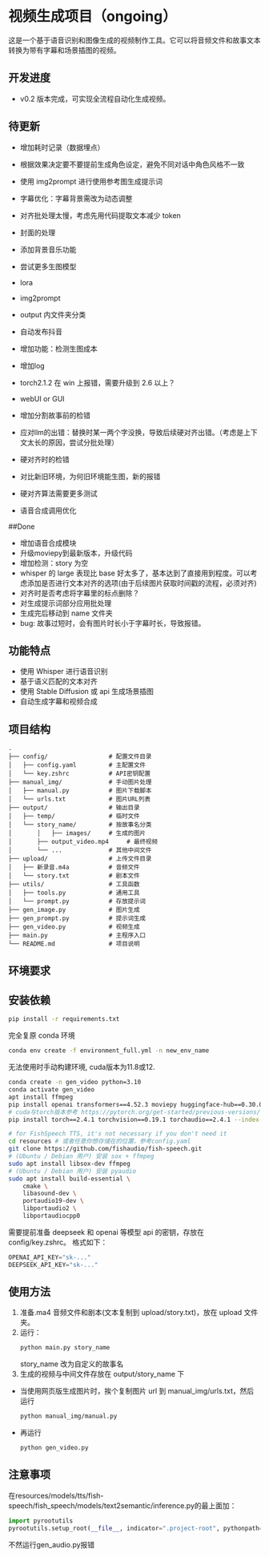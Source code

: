 # 视频生成项目（ongoing）

这是一个基于语音识别和图像生成的视频制作工具。它可以将音频文件和故事文本转换为带有字幕和场景插图的视频。

## 开发进度

- v0.2 版本完成，可实现全流程自动化生成视频。

## 待更新
- 增加耗时记录（数据埋点）
- 根据效果决定要不要提前生成角色设定，避免不同对话中角色风格不一致
- 使用 img2prompt 进行使用参考图生成提示词
- 字幕优化：字幕背景需改为动态调整
- 对齐批处理太慢，考虑先用代码提取文本减少 token
- 封面的处理
- 添加背景音乐功能
- 尝试更多生图模型
- lora
- img2prompt
- output 内文件夹分类
- 自动发布抖音
- 增加功能：检测生图成本
- 增加log
- torch2.1.2 在 win 上报错，需要升级到 2.6 以上？
- webUI or GUI

- 增加分割故事前的检错
- 应对llm的出错：替换时某一两个字没换，导致后续硬对齐出错。（考虑是上下文太长的原因，尝试分批处理）
- 硬对齐时的检错
- 对比新旧环境，为何旧环境能生图，新的报错
- 硬对齐算法需要更多测试
- 语音合成调用优化

##Done
- 增加语音合成模块
- 升级moviepy到最新版本，升级代码
- 增加检测：story 为空
- whisper 的 large 表现比 base 好太多了，基本达到了直接用到程度。可以考虑添加是否进行文本对齐的选项(由于后续图片获取时间戳的流程，必须对齐)
- 对齐时是否考虑将字幕里的标点删除？
- 对生成提示词部分应用批处理
- 生成完后移动到 name 文件夹
- bug: 故事过短时，会有图片时长小于字幕时长，导致报错。

## 功能特点

- 使用 Whisper 进行语音识别
- 基于语义匹配的文本对齐
- 使用 Stable Diffusion 或 api 生成场景插图
- 自动生成字幕和视频合成

## 项目结构

```
.
├── config/                 # 配置文件目录
│   ├── config.yaml         # 主配置文件
│   └── key.zshrc           # API密钥配置
├── manual_img/             # 手动图片处理
│   ├── manual.py           # 图片下载脚本
│   └── urls.txt            # 图片URL列表
├── output/                 # 输出目录
│   ├── temp/               # 临时文件
│   └── story_name/         # 按故事名分类
│       │   ├── images/     # 生成的图片
│       ├── output_video.mp4     # 最终视频
│       └── ...             # 其他中间文件
├── upload/                 # 上传文件目录
│   ├── 新录音.m4a           # 音频文件
│   └── story.txt           # 剧本文件
├── utils/                  # 工具函数
│   ├── tools.py            # 通用工具
│   └── prompt.py           # 存放提示词
├── gen_image.py            # 图片生成
├── gen_prompt.py           # 提示词生成
├── gen_video.py            # 视频生成
├── main.py                 # 主程序入口
└── README.md               # 项目说明
```

## 环境要求

## 安装依赖

```bash
pip install -r requirements.txt
```

完全复原 conda 环境

```bash
conda env create -f environment_full.yml -n new_env_name
```

无法使用时手动构建环境, cuda版本为11.8或12.
```bash
conda create -n gen_video python=3.10
conda activate gen_video
apt install ffmpeg
pip install openai transformers==4.52.3 moviepy huggingface-hub==0.30.0 diffusers==0.33.1 python-dotenv==1.1.0 openai-whisper ipykernel accelerate
# cuda与torch版本参考 https://pytorch.org/get-started/previous-versions/
pip install torch==2.4.1 torchvision==0.19.1 torchaudio==2.4.1 --index-url https://download.pytorch.org/whl/cu121

# for FishSpeech TTS, it's not necessary if you don't need it
cd resources # 或者任意你想存储在的位置，参考config.yaml
git clone https://github.com/fishaudio/fish-speech.git
# (Ubuntu / Debian 用户) 安装 sox + ffmpeg
sudo apt install libsox-dev ffmpeg
# (Ubuntu / Debian 用户) 安装 pyaudio
sudo apt install build-essential \
    cmake \
    libasound-dev \
    portaudio19-dev \
    libportaudio2 \
    libportaudiocpp0
```

需要提前准备 deepseek 和 openai 等模型 api 的密钥，存放在 config/key.zshrc。
格式如下：

```python
OPENAI_API_KEY="sk-..."
DEEPSEEK_API_KEY="sk-..."
```

## 使用方法

1. 准备.ma4 音频文件和剧本(文本复制到 upload/story.txt)，放在 upload 文件夹。
2. 运行：
   ```bash
   python main.py story_name
   ```
   story_name 改为自定义的故事名
3. 生成的视频与中间文件存放在 output/story_name 下

- 当使用网页版生成图片时，挨个复制图片 url 到 manual_img/urls.txt，然后运行
  ```bash
  python manual_img/manual.py
  ```
- 再运行
  ```bash
  python gen_video.py
  ```

## 注意事项
在resources/models/tts/fish-speech/fish_speech/models/text2semantic/inference.py的最上面加：
```python
import pyrootutils
pyrootutils.setup_root(__file__, indicator=".project-root", pythonpath=True)
```
不然运行gen_audio.py报错

